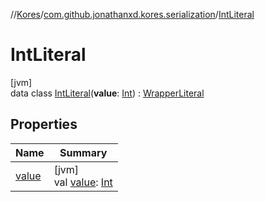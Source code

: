 //[Kores](../../../index.md)/[com.github.jonathanxd.kores.serialization](../index.md)/[IntLiteral](index.md)

# IntLiteral

[jvm]\
data class [IntLiteral](index.md)(**value**: [Int](https://kotlinlang.org/api/latest/jvm/stdlib/kotlin/-int/index.html)) : [WrapperLiteral](../-wrapper-literal/index.md)

## Properties

| Name | Summary |
|---|---|
| [value](value.md) | [jvm]<br>val [value](value.md): [Int](https://kotlinlang.org/api/latest/jvm/stdlib/kotlin/-int/index.html) |
